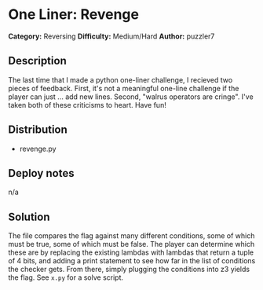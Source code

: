# One Liner: Revenge
**Category:** Reversing
**Difficulty:** Medium/Hard
**Author:** puzzler7

## Description

The last time that I made a python one-liner challenge, I recieved two pieces of feedback. First, it's not a meaningful one-line challenge if the player can just ... add new lines. Second, "walrus operators are cringe". I've taken both of these criticisms to heart. Have fun!

## Distribution

- revenge.py

## Deploy notes

n/a

## Solution

The file compares the flag against many different conditions, some of which must be true, some of which must be false. The player can determine which these are by replacing the existing lambdas with lambdas that return a tuple of 4 bits, and adding a print statement to see how far in the list of conditions the checker gets. From there, simply plugging the conditions into z3 yields the flag. See `x.py` for a solve script.
